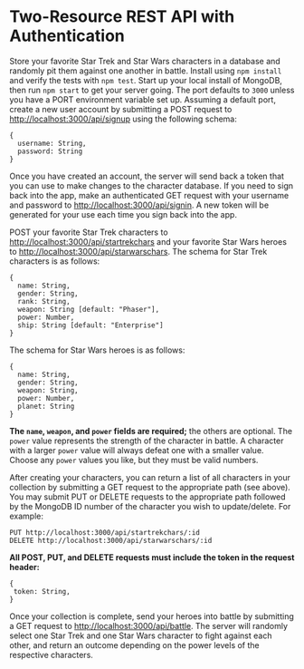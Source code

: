 # Two-Resource REST API with Authentication

Store your favorite Star Trek and Star Wars characters in a database and randomly pit them against one another in battle. Install using `npm install` and verify the tests with `npm test`. Start up your local install of MongoDB, then run `npm start` to get your server going. The port defaults to `3000` unless you have a PORT environment variable set up. Assuming a default port, create a new user account by submitting a POST request to <http://localhost:3000/api/signup> using the following schema:
```
{
  username: String,
  password: String
}
```
Once you have created an account, the server will send back a token that you can use to make changes to the character database. If you need to sign back into the app, make an authenticated GET request with your username and password to <http://localhost:3000/api/signin>. A new token will be generated for your use each time you sign back into the app.

POST your favorite Star Trek characters to <http://localhost:3000/api/startrekchars> and your favorite Star Wars heroes to <http://localhost:3000/api/starwarschars>. The schema for Star Trek characters is as follows:
```
{
  name: String,
  gender: String,
  rank: String,
  weapon: String [default: "Phaser"],
  power: Number,
  ship: String [default: "Enterprise"]
}
```
The schema for Star Wars heroes is as follows:
```
{
  name: String,
  gender: String,
  weapon: String,
  power: Number,
  planet: String
}
```
__The `name`, `weapon`, and `power` fields are required;__ the others are optional. The `power` value represents the strength of the character in battle. A character with a larger `power` value will always defeat one with a smaller value. Choose any `power` values you like, but they must be valid numbers.

After creating your characters, you can return a list of all characters in your collection by submitting a GET request to the appropriate path (see above). You may submit PUT or DELETE requests to the appropriate path followed by the MongoDB ID number of the character you wish to update/delete. For example:
```
PUT http://localhost:3000/api/startrekchars/:id
DELETE http://localhost:3000/api/starwarschars/:id
```
__All POST, PUT, and DELETE requests must include the token in the request header:__
```
{
 token: String,
}
```
Once your collection is complete, send your heroes into battle by submitting a GET request to <http://localhost:3000/api/battle>. The server will randomly select one Star Trek and one Star Wars character to fight against each other, and return an outcome depending on the power levels of the respective characters.
